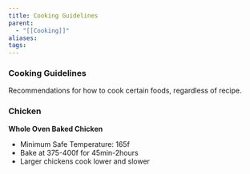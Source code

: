 ```yaml
---
title: Cooking Guidelines
parent:
  - "[[Cooking]]"
aliases: 
tags:
---
```

### Cooking Guidelines
Recommendations for how to cook certain foods, regardless of recipe.
### Chicken
**Whole Oven Baked Chicken**
- Minimum Safe Temperature: 165f
- Bake at 375-400f for 45min-2hours
- Larger chickens cook lower and slower